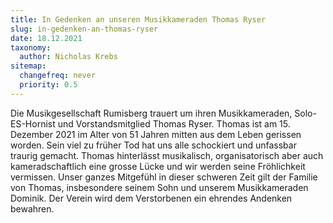 ```yaml
---
title: In Gedenken an unseren Musikkameraden Thomas Ryser
slug: in-gedenken-an-thomas-ryser
date: 18.12.2021
taxonomy:
  author: Nicholas Krebs
sitemap:
  changefreq: never
  priority: 0.5
---
```


Die Musikgesellschaft Rumisberg trauert um ihren Musikkameraden, Solo-ES-Hornist und Vorstandsmitglied Thomas Ryser. Thomas ist am 15. Dezember 2021 im Alter von 51 Jahren mitten aus dem Leben gerissen worden. Sein viel zu früher Tod hat uns alle schockiert und unfassbar traurig gemacht.
Thomas hinterlässt musikalisch, organisatorisch aber auch kameradschaftlich eine grosse Lücke und wir werden seine Fröhlichkeit vermissen. Unser ganzes Mitgefühl in dieser schweren Zeit gilt der Familie von Thomas, insbesondere seinem Sohn und unserem Musikkameraden Dominik. Der Verein wird dem Verstorbenen ein ehrendes Andenken bewahren.
